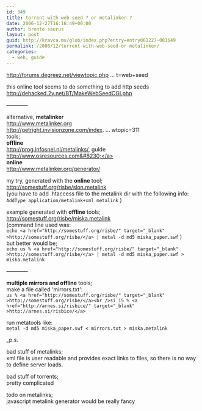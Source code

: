 ```yaml
---
id: 349
title: torrent with web seed ? or metalinker ?
date: 2006-12-27T16:16:49+00:00
author: bronto saurus
layout: post
guid: http://kravca.mu/glob/index.php?entry=entry061227-081649
permalink: /2006/12/torrent-with-web-seed-or-metalinker/
categories:
  - web, guide
---
```

<a href="http://forums.degreez.net/viewtopic.php?t=6983&#038;highlight=web+seed" target="_blank" >http://forums.degreez.net/viewtopic.php &#8230; t=web+seed</a>

this online tool seems to do something to add http seeds  
<a href="http://dehacked.2y.net/BT/MakeWebSeedCGI.php" target="_blank" >http://dehacked.2y.net/BT/MakeWebSeedCGI.php</a>

&#8212;&#8212;&#8212;&#8212;

alternative, **metalinker**  
<a href="http://www.metalinker.org" target="_blank" >http://www.metalinker.org</a>  
<a href="http://getright.invisionzone.com/index.php?showtopic=311" target="_blank" >http://getright.invisionzone.com/index. &#8230; wtopic=311</a>  
tools;  
**offline**  
<a href="http://prog.infosnel.nl/metalinks/" target="_blank" >http://prog.infosnel.nl/metalinks/</a>, guide <a href="http://www.osresources.com/3_18_en.html" target="_blank" >http://www.osresources.com&#8230;</a>  
**online**  
<a href="http://www.metalinker.org/generator/" target="_blank" >http://www.metalinker.org/generator/</a>

my try, generated with the **online** tool;  
<a href="http://somestuff.org/risbe/slon.metalink" target="_blank" >http://somestuff.org/risbe/slon.metalink</a>  
(you have to add .htaccess file to the metalink dir with the following info:   
`AddType application/metalink+xml metalink` )

example generated with **offline** tools;  
<a href="http://somestuff.org/risbe/miska.metalink" target="_blank" >http://somestuff.org/risbe/miska.metalink</a>  
(command line used was:  
`echo <a href="http://somestuff.org/risbe/" target="_blank" >http://somestuff.org/risbe/</a> | metal -d md5 miska_paper.swf` )  
but better would be;  
`echo us % <a href="http://somestuff.org/risbe/" target="_blank" >http://somestuff.org/risbe/</a> | metal -d md5 miska_paper.swf > miska.metalink`

&#8212;&#8212;&#8212;&#8212;

**multiple mirrors and offline** tools;  
make a file called 'mirrors.txt':  
`us % <a href="http://somestuff.org/risbe/" target="_blank" >http://somestuff.org/risbe/</a><br />si 15 % <a href="http://arnes.si/risbice/" target="_blank" >http://arnes.si/risbice/</a>`

run metatools like:  
`metal -d md5 miska_paper.swf < mirrors.txt > miska.metalink`

_p.s.</p> 

bad stuff of metalinks;  
xml file is user readable and provides exact links to files, so there is no way to define server loads.

bad stuff of torrents;  
pretty complicated

todo on metalinks;  
javascript metalink generator would be really fancy  
</i>